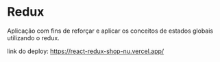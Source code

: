 # Redux

Aplicação com fins de reforçar e aplicar os conceitos de estados globais utilizando o redux.

link do deploy: https://react-redux-shop-nu.vercel.app/